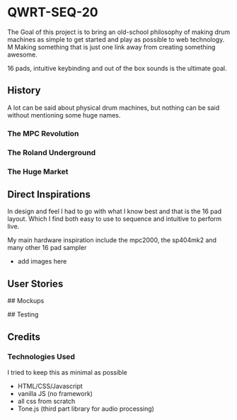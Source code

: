 # QWRT-SEQ-20

The Goal of this project is to bring an old-school philosophy of making drum machines as simple to get started and play as possible to web technology. M
Making something that is just one link away from creating something awesome.

16 pads, intuitive keybinding and out of the box sounds is the ultimate goal.

## History 

A lot can be said about physical drum machines, but nothing can be said without mentioning some huge names.

### The MPC Revolution 

### The Roland Underground

### The Huge Market 

## Direct Inspirations 

In design and feel I had to go with what I know best and that is the 16 pad layout. Which I find both easy to use to sequence and intuitive to perform live.

My main hardware inspiration include the mpc2000, the sp404mk2 and many other 16 pad sampler

- add images here 


## User Stories

## Mockups 

## Testing

## Credits 

### Technologies Used 

I tried to keep this as minimal as possible

- HTML/CSS/Javascript 
- vanilla JS (no framework)
- all css from scratch 
- Tone.js (third part library for audio processing)


